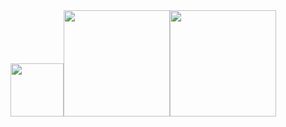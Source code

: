 <div align="center"><img height=85px src="https://readme-typing-svg.herokuapp.com?center=true&vCenter=true&lines=The+Meeting+Itself+Is+Sparking!"><img height=170px src="https://github-readme-stats.vercel.app/api?username=HuoChaiSAMA&theme=buefy&locale=cn"><img height=170px src="https://github-readme-stats.vercel.app/api/top-langs/?username=HuoChaiSAMA&theme=buefy&locale=cn"></div>
<!--
**HuoChaiSAMA/HuoChaiSAMA** is a ✨ _special_ ✨ repository because its `README.md` (this file) appears on your GitHub profile.

Here are some ideas to get you started:

- 🔭 I’m currently working on ...
- 🌱 I’m currently learning ...
- 👯 I’m looking to collaborate on ...
- 🤔 I’m looking for help with ...
- 💬 Ask me about ...
- 📫 How to reach me: ...
- 😄 Pronouns: ...
- ⚡ Fun fact: ...
-->
